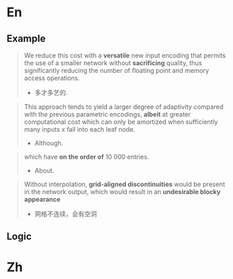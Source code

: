 
# En

## Example

> We reduce this cost with a **versatile** new input encoding that permits the use of a smaller network without **sacrificing** quality, thus significantly reducing the number of floating point and memory access operations. 
> - 多才多艺的. 

> This approach tends to yield a larger degree of adaptivity compared with the previous parametric encodings, **albeit** at greater computational cost which can only be amortized when sufficiently many inputs x fall into each leaf node.
> - Although.

> which have **on the order of** 10 000 entries. 
> - About.

> Without interpolation, **grid-aligned discontinuities** would be present in the network output, which would result in an **undesirable blocky appearance**
> - 网格不连续，会有空洞




## Logic




# Zh

